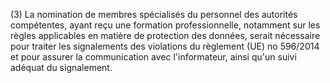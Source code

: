 (3) La nomination de membres spécialisés du personnel des autorités compétentes, ayant reçu une formation professionnelle, notamment sur les règles applicables en matière de protection des données, serait nécessaire pour traiter les signalements des violations du règlement (UE) no 596/2014 et pour assurer la communication avec l'informateur, ainsi qu'un suivi adéquat du signalement.